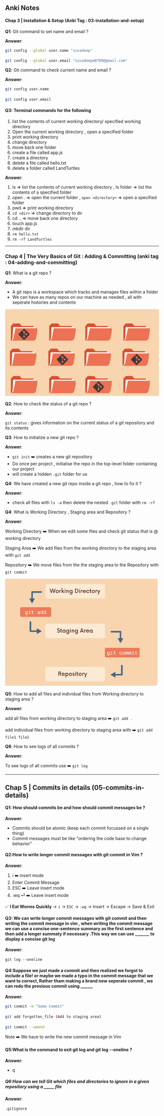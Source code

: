 ## Anki Notes 

#### Chap 3 | Installation & Setup (Anki Tag : 03-installation-and-setup)

**Q1**: Git command to set name and email ? 

**Answer**:

```bash
git config --global user.name "suvadeep"

git config --global user.email "suvadeepm0709@gmail.com"


```

**Q2**: Git command to check current  name and email ? 

**Answer**:

```bash
git config user.name

git config user.email
```

#### **Q3**: Terminal  commands  for the following 

1. list the contents of current working directory/ specified working directory
2. Open the current working directory , open a specified folder 
3. print working directory 
4. change directory 
5. move back one folder 
6. create a file called app.js
7. create a directory 
8. delete a file called hello.txt
9. delete a folder called LandTurtles 

**Answer**:

1. ls => list the contents of current working directory , ls folder => list the contents of a specified folder 
2. open . => open the current folder , `open <directory>` => open a specified folder 
3. pwd => print working directory 
4. `cd <dir>` => change directory to dir 
5. cd .. => move back one directory 
6. touch app.js
7. mkdir dir
8. `rm hello.txt`
9. `rm -rf LandTurtles`

------

### Chap 4 | The Very Basics of Git : Adding & Committing (anki tag : 04-adding-and-committing)

**Q1**: What is a git repo ? 

**Answer**:

- A git repo is a workspace which tracks and manages files within a folder
- We can have  as many repos on our machine as needed , all with seperate histories and contents 

![](../Assets/git-repo.png)

**Q2**: How to check the status of a git repo ? 

**Answer**:

`git status` : gives information on the current status of a git repository and its contents 

**Q3**: How to initialize a new git repo ? 

**Answer**:

- `git init` ➡️ creates a new git repository 
- Do once per project , initialise the repo in the top-level folder containing our project 
- will create a hidden `.git` folder for us 

**Q4**: We have created a new git repo inside a git repo , how to fix it ? 

**Answer**:

- check all files with `ls -a` then delete the nested `.git` folder with `rm -rf`

**Q4**: What is Working Directory , Staging area and Repository ? 

**Answer**:

Working Directory ➡️ When we edit some files and check git status that is @ working directory 

Staging Area ➡️ We add files from the working directory to the staging area with `git add`

Repository ➡️ We move files from the the staging area to the Repository with `git commit`

![](../Assets/committing-workflow.png) 

**Q5**: How to add all files and individual files from Working directory to staging area ? 

**Answer**:

add all files from working directory to staging area ➡️ `git add .`

add individual files from working directory to staging area with ➡️ `git add file1 file2`

**Q6**: How to see logs of all commits ? 

**Answer**:

To see logs of all commits use ➡️ `git log`

------

## Chap 5 | Commits in details (05-commits-in-details)

#### Q1: How should commits be and how should commit messages be ? 

**Answer**:

- Commits should be atomic (keep each commit focussed on a single thing)
- Commit messages must be like "ordering the code base to change behavior"

#### Q2:How to write longer commit messages with git commit in Vim ? 

**Answer**:

1. i ➡️ insert mode 
2. Enter Commit Message 
3. ESC ➡️ Leave insert mode
4. :wq ⏎ ➡️ Leave insert mode 

✅ **I Eat Worms Quickly**
 → `i` → `ESC` → `:wq`
 → Insert → Escape → Save & Exit

#### Q3: We can write longer commit messages with git commit and then writing the commit message in vim , when writing the commit message we can use a concise one-sentence summary as the first sentence and then add a longer summaty if necessary .This way we can use _______ to display a concise git log 

**Answer**:

`git log --oneline`

#### Q4:Suppose we just made a commit and then realized we forgot to include a file! or maybe we made a typo in the commit message that we want to correct, Rather tham making a brand new seperate commit , we can redo the previous commit using ______

**Answer**:

```bash
git commit -m "Some Commit"

git add forgotten_file (Add to staging area)

git commit --amend
```

 Note ➡️ We have to write the new commit message in Vim

#### Q5:What is the command to exit git log and git log --oneline ? 

**Answer**:

- q 

##### Q6:How can we tell Git which files and directories to ignore in a given repository using a _____ file 

**Answer**: 

`.gitignore`

